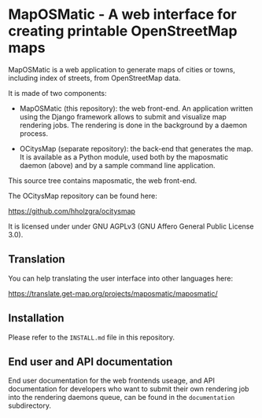 MapOSMatic - A web interface for creating printable OpenStreetMap maps
======================================================================

MapOSMatic is a web application to generate maps of cities or towns,
including index of streets, from OpenStreetMap data.

It is made of two components:

 * MapOSMatic (this repository): the web front-end. An application
   written using the Django framework allows to submit and visualize
   map rendering jobs.
   The rendering is done in the background by a daemon process.

 * OCitysMap (separate repository): the back-end that generates the map.
   It is available as a Python module, used both by the maposmatic daemon
   (above) and by a sample command line application.

This source tree contains maposmatic, the web front-end.

The OCitysMap repository can be found here:

https://github.com/hholzgra/ocitysmap

It is licensed under under GNU AGPLv3
(GNU Affero General Public License 3.0).

Translation
-----------

You can help translating the user interface into other languages here:

https://translate.get-map.org/projects/maposmatic/maposmatic/

Installation
------------

Please refer to the ``INSTALL.md`` file in this repository.

End user and API documentation
------------------------------

End user documentation for the web frontends useage, and API documentation
for developers who want to submit their own rendering job into the rendering
daemons queue, can be found in the ``documentation`` subdirectory.